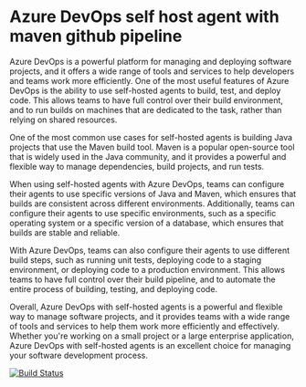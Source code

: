 # Azure DevOps self host agent with maven github pipeline

Azure DevOps is a powerful platform for managing and deploying software projects, and it offers a wide range of tools and services to help developers and teams work more efficiently. One of the most useful features of Azure DevOps is the ability to use self-hosted agents to build, test, and deploy code. This allows teams to have full control over their build environment, and to run builds on machines that are dedicated to the task, rather than relying on shared resources.

One of the most common use cases for self-hosted agents is building Java projects that use the Maven build tool. Maven is a popular open-source tool that is widely used in the Java community, and it provides a powerful and flexible way to manage dependencies, build projects, and run tests.

When using self-hosted agents with Azure DevOps, teams can configure their agents to use specific versions of Java and Maven, which ensures that builds are consistent across different environments. Additionally, teams can configure their agents to use specific environments, such as a specific operating system or a specific version of a database, which ensures that builds are stable and reliable.

With Azure DevOps, teams can also configure their agents to use different build steps, such as running unit tests, deploying code to a staging environment, or deploying code to a production environment. This allows teams to have full control over their build pipeline, and to automate the entire process of building, testing, and deploying code.

Overall, Azure DevOps with self-hosted agents is a powerful and flexible way to manage software projects, and it provides teams with a wide range of tools and services to help them work more efficiently and effectively. Whether you're working on a small project or a large enterprise application, Azure DevOps with self-hosted agents is an excellent choice for managing your software development process.



[![Build Status](https://dev.azure.com/randeerlalanga92/agile-test/_apis/build/status/randeer.jenkins-tomcat-lab?branchName=master)](https://dev.azure.com/randeerlalanga92/agile-test/_build/latest?definitionId=7&branchName=master)
